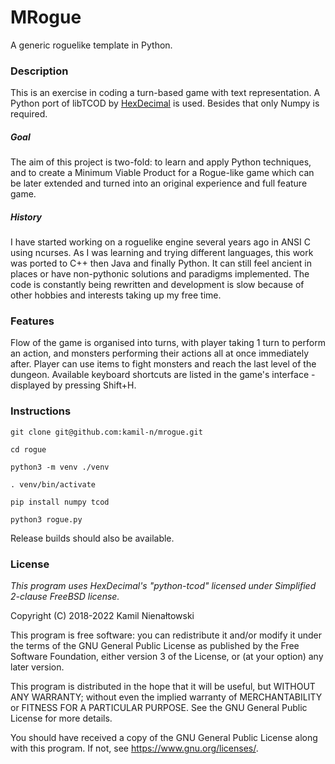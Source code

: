 # MRogue
A generic roguelike template in Python.

### Description
This is an exercise in coding a turn-based game with text representation.
A Python port of libTCOD by [HexDecimal](https://github.com/HexDecimal) is used. Besides that only Numpy is required.

##### Goal
The aim of this project is two-fold: to learn and apply Python techniques, and to create a Minimum Viable Product for a
Rogue-like game which can be later extended and turned into an original experience and full feature game. 

##### History
I have started working on a roguelike engine several years ago in ANSI C using ncurses. As I was learning and trying
different languages, this work was ported to C++ then Java and finally Python. It can still feel ancient in places or have
non-pythonic solutions and paradigms implemented. The code is constantly being rewritten and development is slow
because of other hobbies and interests taking up my free time.

### Features
Flow of the game is organised into turns, with player taking 1 turn to perform an action, and monsters performing their
actions all at once immediately after. Player can use items to fight monsters and reach the last level of the dungeon.
Available keyboard shortcuts are listed in the game's interface - displayed by pressing Shift+H.

### Instructions
`git clone git@github.com:kamil-n/mrogue.git`

`cd rogue`

`python3 -m venv ./venv`

`. venv/bin/activate`

`pip install numpy tcod`

`python3 rogue.py`

Release builds should also be available.

### License
*This program uses HexDecimal's "python-tcod" licensed under Simplified 2-clause FreeBSD license.*

Copyright (C) 2018-2022 Kamil Nienałtowski

This program is free software: you can redistribute it and/or modify
it under the terms of the GNU General Public License as published by
the Free Software Foundation, either version 3 of the License, or
(at your option) any later version.

This program is distributed in the hope that it will be useful,
but WITHOUT ANY WARRANTY; without even the implied warranty of
MERCHANTABILITY or FITNESS FOR A PARTICULAR PURPOSE.  See the
GNU General Public License for more details.

You should have received a copy of the GNU General Public License
along with this program.  If not, see <https://www.gnu.org/licenses/>.
